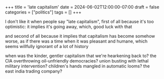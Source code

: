 +++
title = 'late capitalism'
date = 2024-06-02T12:00:00-07:00
draft = false
categories = ["politics"]
tags = []
+++

I don't like it when people say "late capitalism", first of all because it's too optimistic: it implies it's going away, which, good luck with that

and second of all because it implies that capitalism has become somehow worse, as if there was a time when it was pleasant and humane, which seems willfully ignorant of a lot of history

when was the kinder, gentler capitalism that we're hearkening back to? the CIA overthrowing oil-unfriendly democracies? union busting with lethal military intervention? children's hands mangled in automatic looms? the east india trading company?